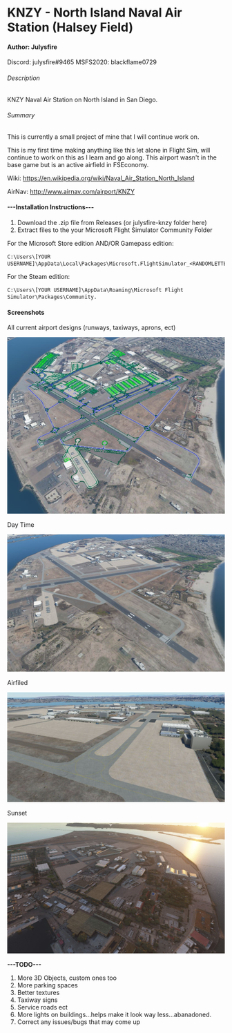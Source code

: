 # KNZY - North Island Naval Air Station (Halsey Field)
#### Author: Julysfire
Discord: julysfire#9465  MSFS2020: blackflame0729

###### Description
KNZY Naval Air Station on North Island in San Diego.

###### Summary
This is currently a small project of mine that I will continue work on.

This is my first time making anything like this let alone in Flight Sim, will continue to work on this as I learn and go along.  This airport wasn't in the base game but is an active airfield in FSEconomy.

Wiki: <https://en.wikipedia.org/wiki/Naval_Air_Station_North_Island>

AirNav: <http://www.airnav.com/airport/KNZY>

#### ---Installation Instructions---
1. Download the .zip file from Releases (or julysfire-knzy folder here)
2. Extract files to the your Microsoft Flight Simulator Community Folder

For the Microsoft Store edition AND/OR Gamepass edition:

	C:\Users\[YOUR USERNAME]\AppData\Local\Packages\Microsoft.FlightSimulator_<RANDOMLETTERS>\LocalCache\Packages\Community.
	
For the Steam edition:

	C:\Users\[YOUR USERNAME]\AppData\Roaming\Microsoft Flight Simulator\Packages\Community.
   

#### Screenshots

All current airport designs (runways, taxiways, aprons, ect)

![All current airport designs.](EditorItems.JPG)

Day Time

![Daytime](DayTime.JPG)

Airfiled

![Airfield](AirField.JPG)

Sunset

![Sunset](Sunset.JPG)

**---TODO---**
1. More 3D Objects, custom ones too
2. More parking spaces
3. Better textures
4. Taxiway signs
5. Service roads ect
6. More lights on buildings...helps make it look way less...abanadoned.
7. Correct any issues/bugs that may come up